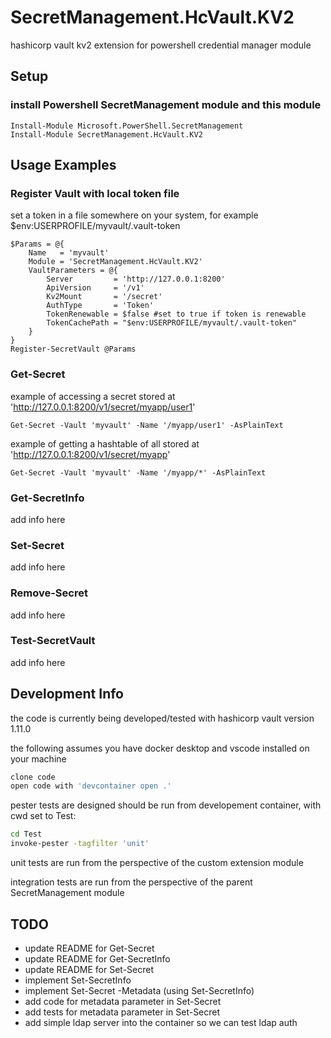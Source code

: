# SecretManagement.HcVault.KV2

hashicorp vault kv2 extension for powershell credential manager module

## Setup

### install Powershell SecretManagement module and this module

```pwsh
Install-Module Microsoft.PowerShell.SecretManagement
Install-Module SecretManagement.HcVault.KV2
```

## Usage Examples

### Register Vault with local token file

set a token in a file somewhere on your system,
for example $env:USERPROFILE/myvault/.vault-token

```pwsh
$Params = @{
    Name   = 'myvault'
    Module = 'SecretManagement.HcVault.KV2'
    VaultParameters = @{
        Server         = 'http://127.0.0.1:8200'
        ApiVersion     = '/v1'
        Kv2Mount       = '/secret'
        AuthType       = 'Token'
        TokenRenewable = $false #set to true if token is renewable
        TokenCachePath = "$env:USERPROFILE/myvault/.vault-token"
    }
}
Register-SecretVault @Params
```

### Get-Secret

example of accessing a secret stored at 'http://127.0.0.1:8200/v1/secret/myapp/user1'

```pwsh
Get-Secret -Vault 'myvault' -Name '/myapp/user1' -AsPlainText
```

example of getting a hashtable of all stored at 'http://127.0.0.1:8200/v1/secret/myapp'

```pwsh
Get-Secret -Vault 'myvault' -Name '/myapp/*' -AsPlainText
```

### Get-SecretInfo

add info here

### Set-Secret

add info here

### Remove-Secret

add info here

### Test-SecretVault

add info here

## Development Info

the code is currently being developed/tested with hashicorp vault version 1.11.0

the following assumes you have docker desktop and vscode installed on your machine

```bash
clone code
open code with 'devcontainer open .'
```

pester tests are designed should be run from developement container, with cwd set to Test:

```bash
cd Test
invoke-pester -tagfilter 'unit'
```

unit tests are run from the perspective of the custom extension module

integration tests are run from the perspective of the parent SecretManagement module

## TODO

- update README for Get-Secret
- update README for Get-SecretInfo
- update README for Set-Secret
- implement Set-SecretInfo
- implement Set-Secret -Metadata (using Set-SecretInfo)
- add code for metadata parameter in Set-Secret
- add tests for metadata parameter in Set-Secret
- add simple ldap server into the container so we can test ldap auth
